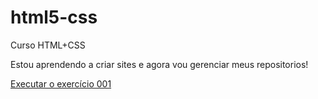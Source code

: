 # html5-css
Curso HTML+CSS


Estou aprendendo a criar sites e agora vou gerenciar meus repositorios!

<a href="https://eduardovieira.github.io/html5-css/exercicios/ex001/index.html">Executar o exercício 001</a>
